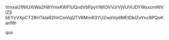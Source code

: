 VmxaU1NtUXlWa2hWYmxKWFlUQndVbFpyVWtOVVJrVjVUVlJDYWsxcmNIVlZS
bEYzVXpCT2RHTklaR2hhCmVqQTVRMmR3YUZwdVp6MEtDblZoYnc9PQoKanNh

qos
